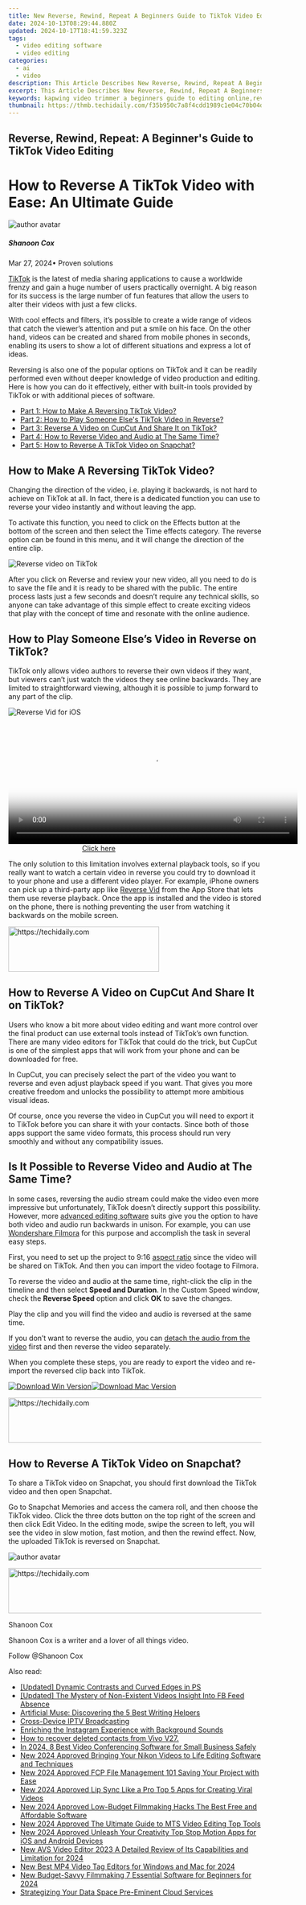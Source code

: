 ```yaml
---
title: New Reverse, Rewind, Repeat A Beginners Guide to TikTok Video Editing for 2024
date: 2024-10-13T08:29:44.880Z
updated: 2024-10-17T18:41:59.323Z
tags: 
  - video editing software
  - video editing
categories: 
  - ai
  - video
description: This Article Describes New Reverse, Rewind, Repeat A Beginners Guide to TikTok Video Editing for 2024
excerpt: This Article Describes New Reverse, Rewind, Repeat A Beginners Guide to TikTok Video Editing for 2024
keywords: kapwing video trimmer a beginners guide to editing online,reverse rewind repeat a beginners guide to tiktok video editing,tiktok video reversal made easy a beginners guide 2023 edition,free video editing apps for beginners a 2024 review,avs video editor 2023 review a beginners guide to video editing software,beginners guide to free video editing tools,mkvtoolnix for macos a beginners guide to video editing 2023
thumbnail: https://thmb.techidaily.com/f35b950c7a8f4cdd1989c1e04c70b04dbfa6ce641c77398dacbaad68cbaf2be6.jpg
---
```


## Reverse, Rewind, Repeat: A Beginner's Guide to TikTok Video Editing

# How to Reverse A TikTok Video with Ease: An Ultimate Guide

![author avatar](https://images.wondershare.com/filmora/article-images/shannon-cox.jpg)

##### Shanoon Cox

 Mar 27, 2024• Proven solutions

[TikTok](https://www.tiktok.com/en/) is the latest of media sharing applications to cause a worldwide frenzy and gain a huge number of users practically overnight. A big reason for its success is the large number of fun features that allow the users to alter their videos with just a few clicks.

With cool effects and filters, it’s possible to create a wide range of videos that catch the viewer’s attention and put a smile on his face. On the other hand, videos can be created and shared from mobile phones in seconds, enabling its users to show a lot of different situations and express a lot of ideas.

Reversing is also one of the popular options on TikTok and it can be readily performed even without deeper knowledge of video production and editing. Here is how you can do it effectively, either with built-in tools provided by TikTok or with additional pieces of software.

* [Part 1: How to Make A Reversing TikTok Video?](#part1)
* [Part 2: How to Play Someone Else's TikTok Video in Reverse?](#part2)
* [Part 3: Reverse A Video on CupCut And Share It on TikTok?](#part3)
* [Part 4: How to Reverse Video and Audio at The Same Time?](#part4)
* [Part 5: How to Reverse A TikTok Video on Snapchat?](#part5)

## How to Make A Reversing TikTok Video?

Changing the direction of the video, i.e. playing it backwards, is not hard to achieve on TikTok at all. In fact, there is a dedicated function you can use to reverse your video instantly and without leaving the app.

To activate this function, you need to click on the Effects button at the bottom of the screen and then select the Time effects category. The reverse option can be found in this menu, and it will change the direction of the entire clip.

![Reverse video on TikTok](https://images.wondershare.com/filmora/article-images/reverse-video-on-tiktok.jpg)

After you click on Reverse and review your new video, all you need to do is to save the file and it is ready to be shared with the public. The entire process lasts just a few seconds and doesn’t require any technical skills, so anyone can take advantage of this simple effect to create exciting videos that play with the concept of time and resonate with the online audience.

## How to Play Someone Else’s Video in Reverse on TikTok?

TikTok only allows video authors to reverse their own videos if they want, but viewers can’t just watch the videos they see online backwards. They are limited to straightforward viewing, although it is possible to jump forward to any part of the clip.

![Reverse Vid for iOS](https://images.wondershare.com/filmora/article-images/reverse-vid-play-it-backwards.jpg)

<!-- affiliate ads begin -->
<span id="1983584">
					<video width="576" height="240" style="cursor:pointer"
           poster="//a.impactradius-go.com/display-clicktoplayimage/1983584.png"
           onclick="if(!this.playClicked){this.play();this.setAttribute('controls',true);this.playClicked=true;}">
	   <source src="//a.impactradius-go.com/display-ad/22993-1983584">
	   <img src="//a.impactradius-go.com/display-clicktoplayimage/1983584.png" style="border: none; height: 100%; width: 100%; object-fit: contain">
	</video>
	<div style="width:360px;text-align:center"><a href="javascript:window.open(decodeURIComponent('https%3A%2F%2Fhomestyler.sjv.io%2Fc%2F5597632%2F1983584%2F22993'), '_blank');void(0);">Click here</a></div>
</span>
<img height="0" width="0" src="https://imp.pxf.io/i/5597632/1983584/22993" style="position:absolute;visibility:hidden;" border="0" />
<!-- affiliate ads end -->

The only solution to this limitation involves external playback tools, so if you really want to watch a certain video in reverse you could try to download it to your phone and use a different video player. For example, iPhone owners can pick up a third-party app like [Reverse Vid](https://apps.apple.com/us/app/reverse-vid-play-it-backwards/id950551948) from the App Store that lets them use reverse playback. Once the app is installed and the video is stored on the phone, there is nothing preventing the user from watching it backwards on the mobile screen.

<!-- affiliate ads begin -->
<a href="https://aligracehair.sjv.io/c/5597632/2012429/19272" target="_top" id="2012429">
  <img src="//a.impactradius-go.com/display-ad/19272-2012429" border="0" alt="https://techidaily.com" width="300" height="90"/>
</a>
<img height="0" width="0" src="https://aligracehair.sjv.io/i/5597632/2012429/19272" style="position:absolute;visibility:hidden;" border="0" />
<!-- affiliate ads end -->

## How to Reverse A Video on CupCut And Share It on TikTok?

Users who know a bit more about video editing and want more control over the final product can use external tools instead of TikTok’s own function. There are many video editors for TikTok that could do the trick, but CupCut is one of the simplest apps that will work from your phone and can be downloaded for free.

In CupCut, you can precisely select the part of the video you want to reverse and even adjust playback speed if you want. That gives you more creative freedom and unlocks the possibility to attempt more ambitious visual ideas.

Of course, once you reverse the video in CupCut you will need to export it to TikTok before you can share it with your contacts. Since both of those apps support the same video formats, this process should run very smoothly and without any compatibility issues.

## Is It Possible to Reverse Video and Audio at The Same Time?

In some cases, reversing the audio stream could make the video even more impressive but unfortunately, TikTok doesn’t directly support this possibility. However, more [advanced editing software](https://tools.techidaily.com/wondershare/filmora/download/) suits give you the option to have both video and audio run backwards in unison. For example, you can use [Wondershare Filmora](https://filmora.wondershare.net/filmora-video-editor.html) for this purpose and accomplish the task in several easy steps.

First, you need to set up the project to 9:16 [aspect ratio](https://tools.techidaily.com/wondershare/filmora/download/) since the video will be shared on TikTok. And then you can import the video footage to Filmora.

To reverse the video and audio at the same time, right-click the clip in the timeline and then select **Speed and Duration**. In the Custom Speed window, check the **Reverse Speed** option and click **OK** to save the changes.

Play the clip and you will find the video and audio is reversed at the same time.

If you don’t want to reverse the audio, you can [detach the audio from the video](https://tools.techidaily.com/wondershare/filmora/download/) first and then reverse the video separately.

When you complete these steps, you are ready to export the video and re-import the reversed clip back into TikTok.

[![Download Win Version](https://images.wondershare.com/filmora/guide/download-btn-win.jpg)](https://tools.techidaily.com/wondershare/filmora/download/)[![Download Mac Version](https://images.wondershare.com/filmora/guide/download-btn-mac.jpg)](https://tools.techidaily.com/wondershare/filmora/download/)

<!-- affiliate ads begin -->
<a href="https://aligracehair.sjv.io/c/5597632/1997680/19272" target="_top" id="1997680">
  <img src="//a.impactradius-go.com/display-ad/19272-1997680" border="0" alt="https://techidaily.com" width="728" height="90"/>
</a>
<img height="0" width="0" src="https://aligracehair.sjv.io/i/5597632/1997680/19272" style="position:absolute;visibility:hidden;" border="0" />
<!-- affiliate ads end -->

## How to Reverse A TikTok Video on Snapchat?

To share a TikTok video on Snapchat, you should first download the TikTok video and then open Snapchat.

Go to Snapchat Memories and access the camera roll, and then choose the TikTok video. Click the three dots button on the top right of the screen and then click Edit Video. In the editing mode, swipe the screen to left, you will see the video in slow motion, fast motion, and then the rewind effect. Now, the uploaded TikTok is reversed on Snapchat.

![author avatar](https://images.wondershare.com/filmora/article-images/shannon-cox.jpg)

<!-- affiliate ads begin -->
<a href="https://aligracehair.sjv.io/c/5597632/2087253/19272" target="_top" id="2087253">
  <img src="//a.impactradius-go.com/display-ad/19272-2087253" border="0" alt="https://techidaily.com" width="728" height="90"/>
</a>
<img height="0" width="0" src="https://aligracehair.sjv.io/i/5597632/2087253/19272" style="position:absolute;visibility:hidden;" border="0" />
<!-- affiliate ads end -->

Shanoon Cox

Shanoon Cox is a writer and a lover of all things video.

Follow @Shanoon Cox

<ins class="adsbygoogle"
      style="display:block"
      data-ad-client="ca-pub-7571918770474297"
      data-ad-slot="8358498916"
      data-ad-format="auto"
      data-full-width-responsive="true"></ins>

<span class="atpl-alsoreadstyle">Also read:</span>
<div><ul>
<li><a href="https://fox-blue.techidaily.com/updated-dynamic-contrasts-and-curved-edges-in-ps/"><u>[Updated] Dynamic Contrasts and Curved Edges in PS</u></a></li>
<li><a href="https://facebook-video-files.techidaily.com/updated-the-mystery-of-non-existent-videos-insight-into-fb-feed-absence/"><u>[Updated] The Mystery of Non-Existent Videos Insight Into FB Feed Absence</u></a></li>
<li><a href="https://tech-savvy.techidaily.com/artificial-muse-discovering-the-5-best-writing-helpers/"><u>Artificial Muse: Discovering the 5 Best Writing Helpers</u></a></li>
<li><a href="https://screen-activity-recording.techidaily.com/cross-device-iptv-broadcasting/"><u>Cross-Device IPTV Broadcasting</u></a></li>
<li><a href="https://instagram-videos.techidaily.com/enriching-the-instagram-experience-with-background-sounds/"><u>Enriching the Instagram Experience with Background Sounds</u></a></li>
<li><a href="https://blog-min.techidaily.com/how-to-recover-deleted-contacts-from-vivo-v27-by-fonelab-android-recover-contacts/"><u>How to recover deleted contacts from Vivo V27.</u></a></li>
<li><a href="https://video-capture.techidaily.com/in-2024-8-best-video-conferencing-software-for-small-business-safely/"><u>In 2024, 8 Best Video Conferencing Software for Small Business Safely</u></a></li>
<li><a href="https://ai-video-tools.techidaily.com/new-2024-approved-bringing-your-nikon-videos-to-life-editing-software-and-techniques/"><u>New 2024 Approved Bringing Your Nikon Videos to Life Editing Software and Techniques</u></a></li>
<li><a href="https://ai-video-tools.techidaily.com/new-2024-approved-fcp-file-management-101-saving-your-project-with-ease/"><u>New 2024 Approved FCP File Management 101 Saving Your Project with Ease</u></a></li>
<li><a href="https://ai-video-tools.techidaily.com/new-2024-approved-lip-sync-like-a-pro-top-5-apps-for-creating-viral-videos/"><u>New 2024 Approved Lip Sync Like a Pro Top 5 Apps for Creating Viral Videos</u></a></li>
<li><a href="https://ai-video-tools.techidaily.com/new-2024-approved-low-budget-filmmaking-hacks-the-best-free-and-affordable-software/"><u>New 2024 Approved Low-Budget Filmmaking Hacks The Best Free and Affordable Software</u></a></li>
<li><a href="https://ai-video-tools.techidaily.com/new-2024-approved-the-ultimate-guide-to-mts-video-editing-top-tools/"><u>New 2024 Approved The Ultimate Guide to MTS Video Editing Top Tools</u></a></li>
<li><a href="https://video-creation-software.techidaily.com/new-2024-approved-unleash-your-creativity-top-stop-motion-apps-for-ios-and-android-devices/"><u>New 2024 Approved Unleash Your Creativity Top Stop Motion Apps for iOS and Android Devices</u></a></li>
<li><a href="https://ai-video-tools.techidaily.com/new-avs-video-editor-2023-a-detailed-review-of-its-capabilities-and-limitation-for-2024/"><u>New AVS Video Editor 2023 A Detailed Review of Its Capabilities and Limitation for 2024</u></a></li>
<li><a href="https://ai-video-tools.techidaily.com/new-best-mp4-video-tag-editors-for-windows-and-mac-for-2024/"><u>New Best MP4 Video Tag Editors for Windows and Mac for 2024</u></a></li>
<li><a href="https://ai-video-tools.techidaily.com/new-budget-savvy-filmmaking-7-essential-software-for-beginners-for-2024/"><u>New Budget-Savvy Filmmaking 7 Essential Software for Beginners for 2024</u></a></li>
<li><a href="https://fox-boxes.techidaily.com/strategizing-your-data-space-pre-eminent-cloud-services/"><u>Strategizing Your Data Space Pre-Eminent Cloud Services</u></a></li>
</ul></div>

